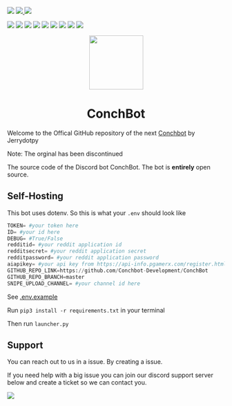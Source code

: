[![](https://img.shields.io/discord/793898305176338453?color=blue&label=Conchbot%20Support%20Server&style=for-the-badge)](https://discord.gg/3vzm7gt9Jy) [ ![](https://img.shields.io/discord/842232034356756502?color=blue&label=Conch%20Development&style=for-the-badge)
](https://discord.gg/FxBVy86nnG) ![](https://img.shields.io/github/repo-size/Jerry-py/ConchBot?color=blue&label=ConchBot%20Size&style=for-the-badge) 

[![](https://img.shields.io/github/issues-raw/Jerry-py/ConchBot?label=Issues&style=for-the-badge)](https://github.com/Jerry-py/ConchBot/issues) [![](https://img.shields.io/github/issues-pr-raw/Jerry-py/ConchBot?label=Pull%20Requests&style=for-the-badge)](https://github.com/Jerry-py/ConchBot/pulls) ![](https://img.shields.io/github/milestones/all/Jerry-py/ConchBot?label=MileStones&style=for-the-badge) ![](https://img.shields.io/github/discussions/Jerry-py/ConchBot?style=for-the-badge) ![](https://img.shields.io/github/downloads/Jerry-py/ConchBot/total?style=for-the-badge) ![](https://img.shields.io/github/languages/count/Jerry-py/ConchBot?label=Programming%20Languages&style=for-the-badge) [![](https://img.shields.io/github/license/Jerry-py/ConchBot?style=for-the-badge)](https://github.com/Jerry-py/ConchBot/blob/master/LICENSE) [![](https://img.shields.io/github/contributors/Jerry-py/ConchBot?style=for-the-badge)](https://github.com/Jerry-py/ConchBot/graphs/contributors) ![](https://img.shields.io/github/languages/top/Jerry-py/ConchBot?style=for-the-badge) 

<p align="center">
	<img src="https://user-images.githubusercontent.com/64660183/146843533-555f7cca-11e5-47d9-b612-5fecdb0ed22b.png" height="125px" width="125px" />
</p>

<h1 align="center">ConchBot</h1>

Welcome to the Offical GitHub repository of the next [Conchbot](https://github.com/ConchDev/ConchBot) by Jerrydotpy

Note: The orginal has been discontinued

The source code of the Discord bot ConchBot. The bot is **entirely** open source.

## Self-Hosting
This bot uses dotenv. So this is what your `.env` should look like
```py
TOKEN= #your token here
ID= #your id here
DEBUG= #True/False
redditid= #your reddit application id
redditsecret= #your reddit application secret
redditpassword= #your reddit application password
aiapikey= #your api key from https://api-info.pgamerx.com/register.html
GITHUB_REPO_LINK=https://github.com/Conchbot-Development/ConchBot
GITHUB_REPO_BRANCH=master
SNIPE_UPLOAD_CHANNEL= #your channel id here
```

See [.env.example](https://github.com/Conchbot-Development/ConchBot/blob/master/.env.example)

Run `pip3 install -r requirements.txt` in your terminal

Then run `launcher.py`


## Support

You can reach out to us in a issue. By creating a issue. 

If you need help with a big issue you can join our discord support server below and create a ticket so we can contact you.

[![](https://img.shields.io/discord/793898305176338453?color=blue&label=Conchbot%20Support%20Server&style=for-the-badge)](https://discord.gg/3vzm7gt9Jy)
